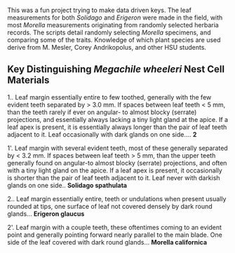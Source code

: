 
This was a fun project trying to make data driven keys. The leaf measurements for both *Solidago* and *Erigeron* were made in the field, with most *Morella* measurements originating from randomly selected herbaria records. The scripts detail randomly selecting *Morella* specimens, and comparing some of the traits. Knowledge of which plant species are used derive from M. Mesler, Corey Andrikopolus, and other HSU students.  

## Key Distinguishing *Megachile wheeleri* Nest Cell Materials

1.. Leaf margin essentially entire to few toothed, generally with the few evident teeth separated by > 3.0 mm. If spaces between leaf teeth < 5 mm, than the teeth rarely if ever on angular- to almost blocky (serrate) projections, and essentially always lacking a tiny light gland at the apice. If a leaf apex is present, it is essentially always longer than the pair of leaf teeth adjacent to it. Leaf occasionally with dark glands on one side.... **2**

1'. Leaf margin with several evident teeth, most of these generally separated by < 3.2 mm. If spaces between leaf teeth > 5 mm, than the upper teeth generally found on angular-to almost blocky (serrate) projections, and often with a tiny light gland on the apice. If a leaf apex is present, it occasionally is shorter than the pair of leaf teeth adjacent to it. Leaf never with darkish glands on one side.. **Solidago spathulata**

2.. Leaf margin essentially entire, teeth or undulations when present usually rounded at tips, one surface of leaf not covered densely by dark round glands... **Erigeron glaucus**

2'. Leaf margin with a couple teeth, these oftentimes coming to an evident point and generally pointing forward nearly parallel to the main blade. One side of the leaf covered with dark round glands... **Morella californica**

